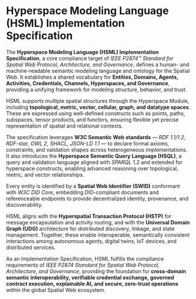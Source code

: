 # Hyperspace Modeling Language (HSML) Implementation Specification

The **Hyperspace Modeling Language (HSML) Implementation Specification**, a core compliance target of *IEEE P2874™ Standard for Spatial Web Protocol, Architecture, and Governance*, defines a human- and machine-readable semantic modeling language and ontology for the Spatial Web. It establishes a shared vocabulary for **Entities, Domains, Agents, Activities, Credentials, Channels, Hyperspaces, and Governance**, providing a unifying framework for modeling structure, behavior, and trust.

HSML supports multiple spatial structures through the Hyperspace Module, including **topological, metric, vector, cellular, graph, and datatype spaces**. These are expressed using well-defined constructs such as points, paths, subspaces, tensor products, and functors, ensuring flexible yet precise representation of spatial and relational contexts.

The specification leverages **W3C Semantic Web standards** — *RDF 1.1/1.2, RDF-star, OWL 2, SHACL, JSON-LD 1.1* — to declare formal axioms, constraints, and validation shapes across heterogeneous implementations. It also introduces the **Hyperspace Semantic Query Language (HSQL)**, a query and validation language aligned with *SPARQL 1.2* and extended for hyperspace constructs, enabling advanced reasoning over topological, metric, and vector relationships.

Every entity is identified by a **Spatial Web Identifier (SWID)** conformant with *W3C DID Core*, embedding DID-compliant documents and referenceable endpoints to provide decentralized identity, provenance, and discoverability.

HSML aligns with the **Hyperspatial Transaction Protocol (HSTP)** for message encapsulation and activity routing, and with the **Universal Domain Graph (UDG)** architecture for distributed discovery, linkage, and state management. Together, these enable interoperable, semantically consistent interactions among autonomous agents, digital twins, IoT devices, and distributed services.

As an Implementation Specification, HSML fulfills the compliance requirements of *IEEE P2874 Standard for Spatial Web Protocol, Architecture, and Governance*, providing the foundation for **cross-domain semantic interoperability, verifiable credential exchange, governed contract execution, explainable AI, and secure, zero-trust operations** within the global Spatial Web ecosystem.
